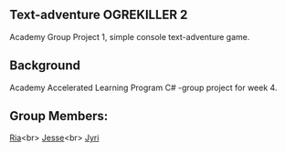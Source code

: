 ## Text-adventure OGREKILLER 2
Academy Group Project 1, simple console text-adventure game.
## Background
Academy Accelerated Learning Program C# -group project for week 4. 
## Group Members:
[Ria](https://github.com/Leftythefish "https://github.com/Leftythefish")<br>
[Jesse](https://github.com/jessegeh "https://github.com/jessegeh")<br>
[Jyri](https://github.com/JyriLehtimaki "https://github.com/JyriLehtimaki")
